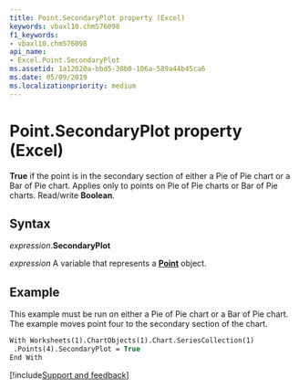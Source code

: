 ```yaml
---
title: Point.SecondaryPlot property (Excel)
keywords: vbaxl10.chm576098
f1_keywords:
- vbaxl10.chm576098
api_name:
- Excel.Point.SecondaryPlot
ms.assetid: 1a12020a-bbd5-30b0-106a-589a44b45ca6
ms.date: 05/09/2019
ms.localizationpriority: medium
---
```



# Point.SecondaryPlot property (Excel)

**True** if the point is in the secondary section of either a Pie of Pie chart or a Bar of Pie chart. Applies only to points on Pie of Pie charts or Bar of Pie charts. Read/write **Boolean**.


## Syntax

_expression_.**SecondaryPlot**

_expression_ A variable that represents a **[Point](Excel.Point(object).md)** object.


## Example

This example must be run on either a Pie of Pie chart or a Bar of Pie chart. The example moves point four to the secondary section of the chart.

```vb
With Worksheets(1).ChartObjects(1).Chart.SeriesCollection(1) 
 .Points(4).SecondaryPlot = True 
End With
```



[!include[Support and feedback](~/includes/feedback-boilerplate.md)]